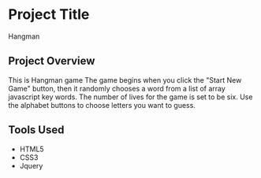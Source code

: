 # Project Title

Hangman

## Project Overview

This is Hangman game The game begins when you click the "Start New Game" button, then it randomly chooses a word
from a list of array javascript key words. The number of lives for the game is set to be six. Use the alphabet buttons to choose letters you want to guess. 

## Tools Used
- HTML5
- CSS3
- Jquery
